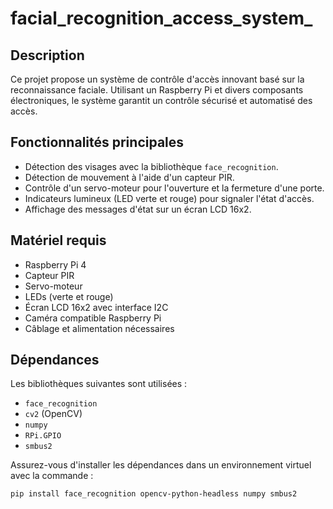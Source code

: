 # facial_recognition_access_system_

## Description
Ce projet propose un système de contrôle d'accès innovant basé sur la reconnaissance faciale. Utilisant un Raspberry Pi et divers composants électroniques, le système garantit un contrôle sécurisé et automatisé des accès.

## Fonctionnalités principales
- Détection des visages avec la bibliothèque `face_recognition`.
- Détection de mouvement à l'aide d'un capteur PIR.
- Contrôle d'un servo-moteur pour l'ouverture et la fermeture d'une porte.
- Indicateurs lumineux (LED verte et rouge) pour signaler l'état d'accès.
- Affichage des messages d'état sur un écran LCD 16x2.

## Matériel requis
- Raspberry Pi 4
- Capteur PIR
- Servo-moteur
- LEDs (verte et rouge)
- Écran LCD 16x2 avec interface I2C
- Caméra compatible Raspberry Pi
- Câblage et alimentation nécessaires

## Dépendances
Les bibliothèques suivantes sont utilisées :
- `face_recognition`
- `cv2` (OpenCV)
- `numpy`
- `RPi.GPIO`
- `smbus2`
  

Assurez-vous d'installer les dépendances dans un environnement virtuel avec la commande :
```bash
pip install face_recognition opencv-python-headless numpy smbus2





